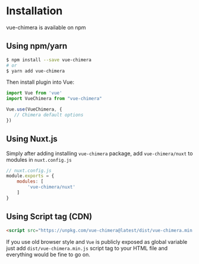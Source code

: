 # Installation

vue-chimera is available on npm

## Using npm/yarn

```bash
$ npm install --save vue-chimera
# or
$ yarn add vue-chimera
```


Then install plugin into Vue:

```javascript
import Vue from 'vue'
import VueChimera from "vue-chimera"

Vue.use(VueChimera, {
   // Chimera default options
})
``` 

## Using Nuxt.js

Simply after adding installing `vue-chimera` package, add `vue-chimera/nuxt`
to modules in `nuxt.config.js`
```javascript
// nuxt.config.js
module.exports = {
    modules: [
        'vue-chimera/nuxt'
    ]
}
```

## Using Script tag (CDN)
```html
<script src="https://unpkg.com/vue-chimera@latest/dist/vue-chimera.min.js"></script>
```
If you use old browser style and `Vue` is publicly exposed as global variable
just add `dist/vue-chimera.min.js` script tag to your HTML file and everything would be fine to go on.
